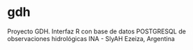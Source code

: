 # gdh
Proyecto GDH. Interfaz R con base de datos POSTGRESQL de observaciones hidrológicas
INA - SIyAH
Ezeiza, Argentina

